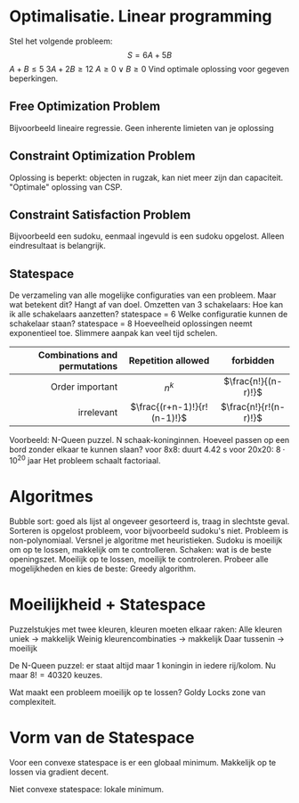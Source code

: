 # Optimalisatie. Linear programming
Stel het volgende probleem:
$$
S=6A+5B
$$
$A+B \le 5$
$3A+2B \ge 12$
$A \ge 0 \vee B \ge 0$
Vind optimale oplossing voor gegeven beperkingen.

## Free Optimization Problem
Bijvoorbeeld lineaire regressie. Geen inherente limieten van je oplossing
## Constraint Optimization Problem
Oplossing is beperkt: objecten in rugzak, kan niet meer zijn dan capaciteit. "Optimale" oplossing van CSP. 
## Constraint Satisfaction Problem
Bijvoorbeeld een sudoku, eenmaal ingevuld is een sudoku opgelost. Alleen eindresultaat is belangrijk. 

## Statespace
De verzameling van alle mogelijke configuraties van een probleem. Maar wat betekent dit? Hangt af van doel. 
Omzetten van 3 schakelaars:
Hoe kan ik alle schakelaars aanzetten? statespace = 6
Welke configuratie kunnen de schakelaar staan? statespace = 8
Hoeveelheid oplossingen neemt exponentieel toe. Slimmere aanpak kan veel tijd schelen.

Combinations and permutations  | Repetition allowed | forbidden
---:|:----:|:---:
Order important | $n ^{k}$| $\frac{n!}{(n-r)!}$
irrelevant |$\frac{(r+n-1)!}{r!(n-1)!}$|$\frac{n!}{r!(n-r)!}$

Voorbeeld: N-Queen puzzel. N schaak-koninginnen. Hoeveel passen op een bord zonder elkaar te kunnen slaan? 
voor 8x8: duurt 4.42 s
voor 20x20: $8\cdot 10^{20}$ jaar
Het probleem schaalt factoriaal.

# Algoritmes
Bubble sort: goed als lijst al ongeveer gesorteerd is, traag in slechtste geval. 
Sorteren is opgelost probleem, voor bijvoorbeeld sudoku's niet. Probleem is non-polynomiaal. 
Versnel je algoritme met heuristieken. 
Sudoku is moeilijk om op te lossen, makkelijk om te controlleren. 
Schaken: wat is de beste openingszet. Moeilijk op te lossen, moeilijk te controleren. 
Probeer alle mogelijkheden en kies de beste: Greedy algorithm.

# Moeilijkheid + Statespace
Puzzelstukjes met twee kleuren, kleuren moeten elkaar raken:
Alle kleuren uniek -> makkelijk
Weinig kleurencombinaties -> makkelijk
Daar tussenin -> moeilijk

De N-Queen puzzel: er staat altijd maar 1 koningin in iedere rij/kolom. Nu maar $8! = 40320$ keuzes.

Wat maakt een probleem moeilijk op te lossen? Goldy Locks zone van complexiteit.

# Vorm van de Statespace
Voor een convexe statespace is er een globaal minimum. Makkelijk op te lossen via gradient decent.

Niet convexe statespace: lokale minimum.
